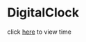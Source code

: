 # DigitalClock
<p>click <a href= "https://adarshtiwariiit.github.io/DigitalClock/">here<a> to view time<p>
